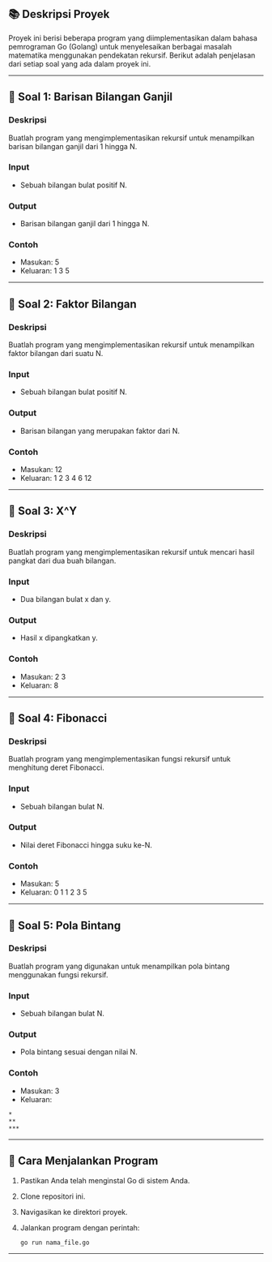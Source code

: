 ## 📚 Deskripsi Proyek

Proyek ini berisi beberapa program yang diimplementasikan dalam bahasa pemrograman Go (Golang) untuk menyelesaikan berbagai masalah matematika menggunakan pendekatan rekursif. Berikut adalah penjelasan dari setiap soal yang ada dalam proyek ini.

---

## 📝 Soal 1: Barisan Bilangan Ganjil

### Deskripsi

Buatlah program yang mengimplementasikan rekursif untuk menampilkan barisan bilangan ganjil dari 1 hingga N.

### Input

- Sebuah bilangan bulat positif N.

### Output

- Barisan bilangan ganjil dari 1 hingga N.

### Contoh

- Masukan: 5
- Keluaran: 1 3 5

---

## 📝 Soal 2: Faktor Bilangan

### Deskripsi

Buatlah program yang mengimplementasikan rekursif untuk menampilkan faktor bilangan dari suatu N.

### Input

- Sebuah bilangan bulat positif N.

### Output

- Barisan bilangan yang merupakan faktor dari N.

### Contoh

- Masukan: 12
- Keluaran: 1 2 3 4 6 12

---

## 📝 Soal 3: X^Y

### Deskripsi

Buatlah program yang mengimplementasikan rekursif untuk mencari hasil pangkat dari dua buah bilangan.

### Input

- Dua bilangan bulat x dan y.

### Output

- Hasil x dipangkatkan y.

### Contoh

- Masukan: 2 3
- Keluaran: 8

---

## 📝 Soal 4: Fibonacci

### Deskripsi

Buatlah program yang mengimplementasikan fungsi rekursif untuk menghitung deret Fibonacci.

### Input

- Sebuah bilangan bulat N.

### Output

- Nilai deret Fibonacci hingga suku ke-N.

### Contoh

- Masukan: 5
- Keluaran: 0 1 1 2 3 5

---

## 📝 Soal 5: Pola Bintang

### Deskripsi

Buatlah program yang digunakan untuk menampilkan pola bintang menggunakan fungsi rekursif.

### Input

- Sebuah bilangan bulat N.

### Output

- Pola bintang sesuai dengan nilai N.

### Contoh

- Masukan: 3
- Keluaran:

```
*
**
***
```

---

## 🚀 Cara Menjalankan Program

1. Pastikan Anda telah menginstal Go di sistem Anda.

2. Clone repositori ini.

3. Navigasikan ke direktori proyek.

4. Jalankan program dengan perintah:

   ```bash
   go run nama_file.go
   ```

---
